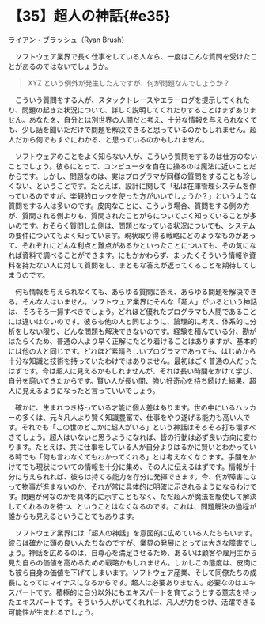 # 【35】超人の神話{#e35}

<div class="author">ライアン・ブラッシュ（Ryan Brush）</div>

　ソフトウェア業界で長く仕事をしている人なら、一度はこんな質問を受けたことがあるのではないでしょうか。

> XYZ という例外が発生したんですが、何が問題なんでしょうか？

　こういう質問をする人が、スタックトレースやエラーログを提示してくれたり、問題の起きた状況について、詳しく説明してくれたりすることはまずありません。あなたを、自分とは別世界の人間だと考え、十分な情報を与えられなくても、少し話を聞いただけで問題を解決できると思っているのかもしれません。超人だから何でもすぐにわかる、と思っているのかもしれません。

　ソフトウェアのことをよく知らない人が、こういう質問をするのは仕方のないことでしょう。彼らにとって、コンピュータを自在に操るのは魔法に近いことだからです。しかし、問題なのは、実はプログラマが同様の質問をすることも珍しくない、ということです。たとえば、設計に関して「私は在庫管理システムを作っているのですが、楽観的ロックを使った方がいいでしょうか？」というような質問をする人は多いのです。皮肉なことに、こういう場合、質問をする側の方が、質問される側よりも、質問されたことがらについてよく知っていることが多いのです。おそらく質問した側は、問題となっている状況についても、システムの要件についてもよく知っています。現状取り得る戦略にどのようなものがあって、それぞれにどんな利点と難点があるかといったことについても、その気になれば資料で調べることができます。にもかかわらず、まったくそういう情報や資料を持たない人に対して質問をし、まともな答えが返ってくることを期待してしまうのです。

　何も情報を与えられなくても、あらゆる質問に答え、あらゆる問題を解決できる。そんな人はいません。ソフトウェア業界にそんな「超人」がいるという神話は、そろそろ一掃すべきでしょう。どれほど優れたプログラマも人間であることには違いはないのです。彼らも他の人と同じように、論理的に考え、体系的に分析をしない限り、どんな問題も解決できないのです。経験を積んでいる分、勘がはたらくため、普通の人より早く正解にたどり着けることはありますが、基本的には他の人と同じです。どれほど素晴らしいプログラマであっても、はじめから十分な知識と技術を持っていたわけではありません。最初はごく普通の人だったはずです。今は超人に見えるかもしれませんが、それは長い時間をかけて学び、自分を磨いてきたからです。賢い人が長い間、強い好奇心を持ち続けた結果、超人に見えるようになったと言っていいでしょう。

　確かに、生まれつき持っている才能に個人差はあります。世の中にいるハッカーの多くは、元々凡人より賢く知識豊富で、仕事をやり遂げる能力も高い人です。それでも「この世のどこかに超人がいる」という神話はそろそろ打ち壊すべきでしょう。超人はいないと思うようになれば、皆の行動は必ず良い方向に変わります。たとえば、共に仕事をしている人が自分よりはるかに賢いとわかっている時でも「何も言わなくてもわかってくれる」とは考えなくなります。手間をかけてでも現状についての情報を十分に集め、その人に伝えるはずです。情報が十分に与えられれば、彼らは持てる能力を存分に発揮できます。今、何が障害になって物事が進まないのか、それが常に具体的に明確に示されるようになるわけです。問題が何なのかを具体的に示すこともなく、ただ超人が魔法を駆使して解決してくれるのを待つ、ということはなくなるのです。これは、問題解決の過程が誰からも見えるということでもあります。

　ソフトウェア業界には「超人の神話」を意図的に広めている人たちもいます。彼らは確かに頭の良い人たちなのですが、業界の発展にとっては大きな障害でしょう。神話を広めるのは、自尊心を満足させるため、あるいは顧客や雇用主から見た自らの価値を高めるための戦略かもしれません。しかしこの態度は、皮肉にも彼ら自身の価値を下げてしまいます。ソフトウェア産業、そして同僚たちの成長にとってはマイナスになるからです。超人は必要ありません。必要なのはエキスパートです。積極的に自分以外にもエキスパートを育てようとする意志を持ったエキスパートです。そういう人がいてくれれば、凡人が力をつけ、活躍できる可能性が生まれるでしょう。
